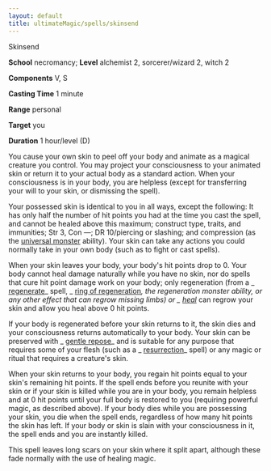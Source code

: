 ```yaml
---
layout: default
title: ultimateMagic/spells/skinsend
---
```

Skinsend

**School** necromancy; **Level** alchemist 2, sorcerer/wizard 2, witch 2

**Components** V, S

**Casting Time** 1 minute

**Range** personal

**Target** you

**Duration** 1 hour/level (D)

You cause your own skin to peel off your body and animate as a magical creature you control. You may project your consciousness to your animated skin or return it to your actual body as a standard action. When your consciousness is in your body, you are helpless (except for transferring your will to your skin, or dismissing the spell).

Your possessed skin is identical to you in all ways, except the following: It has only half the number of hit points you had at the time you cast the spell, and cannot be healed above this maximum; construct type, traits, and immunities; Str 3, Con —; DR 10/piercing or slashing; and compression (as the [universal monster](../additionalMonsters/universalmonsterules#_universal-monster-rules) ability). Your skin can take any actions you could normally take in your own body (such as to fight or cast spells).

When your skin leaves your body, your body's hit points drop to 0. Your body cannot heal damage naturally while you have no skin, nor do spells that cure hit point damage work on your body; only regeneration (from a _ [regenerate](spells/regenerate#_regenerate)_ spell, _ [ring of regeneration](magicItems/rings#_ring-of-regeneration)_, the regeneration monster ability, or any other effect that can regrow missing limbs) or _ [heal](spells/heal#_heal)_ can regrow your skin and allow you heal above 0 hit points.

If your body is regenerated before your skin returns to it, the skin dies and your consciousness returns automatically to your body. Your skin can be preserved with _ [gentle repose](spells/gentleRepose#_gentle-repose)_ and is suitable for any purpose that requires some of your flesh (such as a _ [resurrection](spells/resurrection#_resurrection)_ spell) or any magic or ritual that requires a creature's skin.

When your skin returns to your body, you regain hit points equal to your skin's remaining hit points. If the spell ends before you reunite with your skin or if your skin is killed while you are in your body, you remain helpless and at 0 hit points until your full body is restored to you (requiring powerful magic, as described above). If your body dies while you are possessing your skin, you die when the spell ends, regardless of how many hit points the skin has left. If your body or skin is slain with your consciousness in it, the spell ends and you are instantly killed.

This spell leaves long scars on your skin where it split apart, although these fade normally with the use of healing magic.


